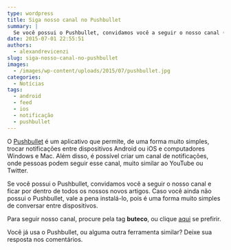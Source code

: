 ```yaml
---
type: wordpress
title: Siga nosso canal no Pushbullet
summary: |
  Se você possui o Pushbullet, convidamos você a seguir o nosso canal (@buteco) e ficar por dentro de todos os nossos novos artigos.
date: 2015-07-01 22:55:51
authors:
  - alexandrevicenzi
slug: siga-nosso-canal-no-pushbullet
images:
  - /images/wp-content/uploads/2015/07/pushbullet.jpg
categories:
  - Notícias
tags:
  - android
  - feed
  - ios
  - notificação
  - pushbullet
---
```


O <a href="https://www.pushbullet.com" target="_blank">Pushbullet</a> é um aplicativo que permite, de uma forma muito simples, trocar notificações entre dispositivos Android ou iOS e computadores Windows e Mac. Além disso, é possível criar um canal de notificações, onde pessoas podem seguir esse canal, muito similar ao YouTube ou Twitter.

Se você possui o Pushbullet, convidamos você a seguir o nosso canal e ficar por dentro de todos os nossos novos artigos. Caso você ainda não possui o Pushbullet, vale a pena instalá-lo, pois é uma forma muito simples de conversar entre dispositivos.

Para seguir nosso canal, procure pela tag <strong>buteco</strong>, ou clique <a href="https://www.pushbullet.com/channel?tag=buteco">aqui</a> se prefirir.

Você já usa o Pushbullet, ou alguma outra ferramenta similar? Deixe sua resposta nos comentários.
